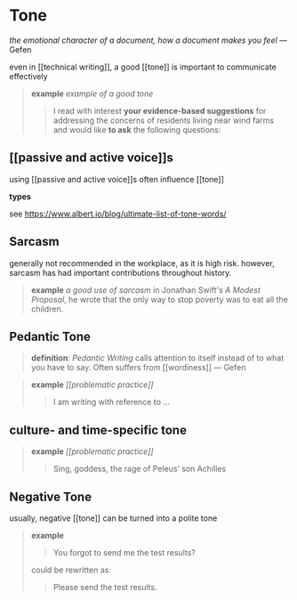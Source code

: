 # Tone

_the emotional character of a document, how a document makes you feel_ &mdash; Gefen

even in [[technical writing]], a good [[tone]] is important to communicate effectively

> **example** _example of a good tone_
>
> > I read with interest **your evidence-based suggestions** for addressing the concerns of residents living near wind farms and would like **to ask** the following questions:

## [[passive and active voice]]s

using [[passive and active voice]]s often influence [[tone]]

**types**

see <https://www.albert.io/blog/ultimate-list-of-tone-words/>

## Sarcasm

generally not recommended in the workplace, as it is high risk. however, sarcasm has had important contributions throughout history.

> **example** _a good use of sarcasm_ in Jonathan Swift's _A Modest Proposal_, he wrote that the only way to stop poverty was to eat all the children.

## Pedantic Tone

> **definition**: _Pedantic Writing_ calls attention to itself instead of to what you have to say. Often suffers from [[wordiness]] &mdash; Gefen

> **example** _[[problematic practice]]_
>
> > I am writing with reference to $\dots$

## culture- and time-specific tone

> **example** _[[problematic practice]]_
>
> > Sing, goddess, the rage of Peleus’ son Achilles

## Negative Tone

usually, negative [[tone]] can be turned into a polite tone

> **example**
>
> > You forgot to send me the test results?
>
> could be rewritten as:
>
> > Please send the test results.
